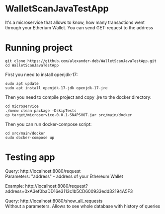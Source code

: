 # WalletScanJavaTestApp

It's a microservice that allows to know, how many transactions went through your Etherium Wallet.
You can send GET-request to the address

# Running project
```aidl
git clone https://github.com/alexander-deb/WalletScanJavaTestApp.git
cd WalletScanJavaTestApp
```
First you need to install openjdk-17:
```aidl
sudo apt update
sudo apt install openjdk-17-jdk openjdk-17-jre
```
Then you need to compile project and copy .jre to the docker directory:
```aidl
cd microservice
./mvnw clean package -DskipTests
cp target/microservice-0.0.1-SNAPSHOT.jar src/main/docker
```
Then you can run docker-compose script:
```aidl
cd src/main/docker
sudo docker-compose up
```

# Testing app

Query: http://localhost:8080/request  
Parameters: "address" - address of your Ethereum Wallet

Example: http://localhost:8080/request?address=0xA3ef0baDD16e3113c1b5CD600933edd32194A5F3

Query: http://localhost:8080/show_all_requests  
Without a parameters. Allows to see whole database with history of queries
